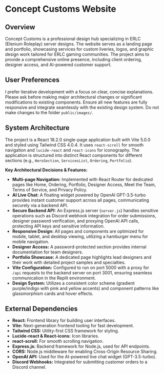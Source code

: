 # Concept Customs Website

## Overview
Concept Customs is a professional design hub specializing in ERLC (Elenium Roleplay) server designs. The website serves as a landing page and portfolio, showcasing services for custom liveries, logos, and graphic design work tailored for ERLC gaming communities. The project aims to provide a comprehensive online presence, including client ordering, designer access, and AI-powered customer support.

## User Preferences
I prefer iterative development with a focus on clear, concise explanations. Please ask before making major architectural changes or significant modifications to existing components. Ensure all new features are fully responsive and integrate seamlessly with the existing design system. Do not make changes to the folder `public/images/`.

## System Architecture
The project is a React 18.2.0 single-page application built with Vite 5.0.0 and styled using Tailwind CSS 4.0.4. It uses `react-scroll` for smooth navigation and `lucide-react` and `react-icons` for iconography. The application is structured into distinct React components for different sections (e.g., `HeroSection`, `ServicesList`, `Ordering`, `Portfolio`).

**Key Architectural Decisions & Features:**
- **Multi-page Navigation:** Implemented with React Router for dedicated pages like Home, Ordering, Portfolio, Designer Access, Meet the Team, Terms of Service, and Privacy Policy.
- **AI Live Chat:** A floating widget powered by OpenAI GPT-3.5-turbo provides instant customer support across all pages, communicating securely via a backend API.
- **Secure Backend API:** An Express.js server (`server.js`) handles sensitive operations such as Discord webhook integration for order submissions, designer password verification, and proxying OpenAI API calls, protecting API keys and sensitive information.
- **Responsive Design:** All pages and components are optimized for mobile, tablet, and desktop viewing, utilizing a hamburger menu for mobile navigation.
- **Designer Access:** A password-protected section provides internal documentation for team designers.
- **Portfolio Showcase:** A dedicated page highlights lead designers and their work with detailed project samples and specialties.
- **Vite Configuration:** Configured to run on port 5000 with a proxy for `/api` requests to the backend server on port 3001, ensuring seamless communication in the Replit environment.
- **Design System:** Utilizes a consistent color scheme (gradient purple/indigo with pink and yellow accents) and component patterns like glassmorphism cards and hover effects.

## External Dependencies
- **React:** Frontend library for building user interfaces.
- **Vite:** Next-generation frontend tooling for fast development.
- **Tailwind CSS:** Utility-first CSS framework for styling.
- **Lucide-react & React-icons:** Icon libraries.
- **react-scroll:** For smooth scrolling navigation.
- **Express.js:** Backend framework for Node.js, used for API endpoints.
- **CORS:** Node.js middleware for enabling Cross-Origin Resource Sharing.
- **OpenAI API:** Used for the AI-powered live chat widget (GPT-3.5-turbo).
- **Discord Webhooks:** Integrated for submitting customer orders to a Discord channel.